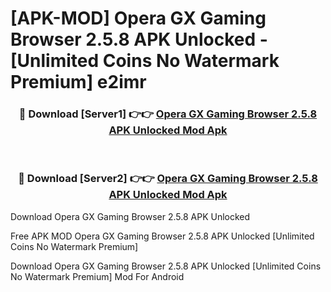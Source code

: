 # [APK-MOD] Opera GX  Gaming Browser 2.5.8 APK Unlocked - [Unlimited Coins No Watermark Premium] e2imr



<div align="center">
<h3>🔴 Download [Server1] 👉👉 <a href="https://momento.my/?title=Opera_GX__Gaming_Browser_2.5.8_APK_Unlocked">Opera GX  Gaming Browser 2.5.8 APK Unlocked Mod Apk</a></h3><br>

<h3>🔴 Download [Server2] 👉👉 <a href="https://momento.my/?title=Opera_GX__Gaming_Browser_2.5.8_APK_Unlocked">Opera GX  Gaming Browser 2.5.8 APK Unlocked Mod Apk</a></h3>
</div>



Download Opera GX  Gaming Browser 2.5.8 APK Unlocked 

Free APK MOD Opera GX  Gaming Browser 2.5.8 APK Unlocked [Unlimited Coins No Watermark Premium]

Download Opera GX  Gaming Browser 2.5.8 APK Unlocked [Unlimited Coins No Watermark Premium] Mod For Android
